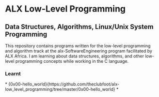 <h1> ALX Low-Level Programming </h1>

<h2> Data Structures, Algorithms, Linux/Unix System Programming </h2>
This repository contains programs written for the low-level programming and algorithm track at the alx-SoftwareEngineering program facilitated by ALX Africa. I am learning about data structures, algorithms, and other low-level programming concepts while working in the C language.

<h3> Learnt </h3>
* {0x00-hello_world}{https://github.com/theclubfoot/alx-low_level_programming/tree/master/0x00-hello_world}
* 
